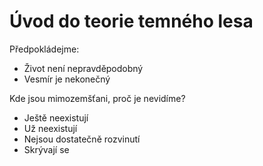 # Úvod do teorie temného lesa

Předpokládejme:

- Život není nepravděpodobný
- Vesmír je nekonečný

Kde jsou mimozemšťani, proč je nevidíme?

- Ještě neexistují
- Už neexistují
- Nejsou dostatečně rozvinutí
- Skrývají se

